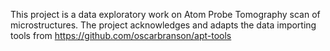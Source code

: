 This project is a data exploratory work on Atom Probe Tomography scan of microstructures. The project acknowledges and adapts the data importing tools from
https://github.com/oscarbranson/apt-tools
